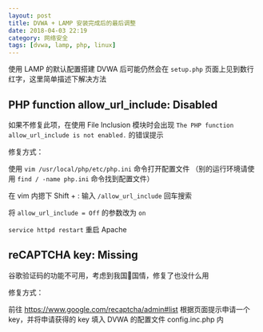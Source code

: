 ```yaml
---
layout: post
title: DVWA + LAMP 安装完成后的最后调整
date: 2018-04-03 22:19
category: 网络安全
tags: [dvwa, lamp, php, linux]
---
```


使用 LAMP 的默认配置搭建 DVWA 后可能仍然会在 `setup.php` 页面上见到数行红字，这里简单描述下解决方法

## PHP function allow_url_include: Disabled

如果不修复此项，在使用 File Inclusion 模块时会出现 `The PHP function allow_url_include is not enabled.` 的错误提示

修复方式：

使用 `vim /usr/local/php/etc/php.ini` 命令打开配置文件
（别的运行环境请使用 `find / -name php.ini` 命令找到配置文件）

在 vim 内摁下 Shift + : 输入 `/allow_url_include` 回车搜索

将 `allow_url_include = Off` 的参数改为 `on`

`service httpd restart` 重启 Apache

## reCAPTCHA key: Missing

谷歌验证码的功能不可用，考虑到我国🤔国情，修复了也没什么用

修复方式：

前往 https://www.google.com/recaptcha/admin#list 根据页面提示申请一个 key，并将申请获得的 key 填入 DVWA 的配置文件 config.inc.php 内